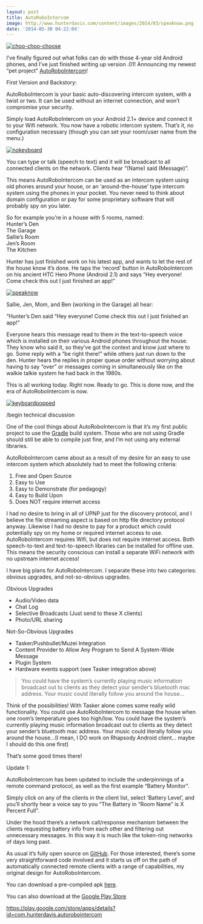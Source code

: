 ```yaml
---
layout: post
title: AutoRoboIntercom
image: http://www.hunterdavis.com/content/images/2014/03/speaknow.png
date: '2014-05-30 04:22:04'
---
```



[![choo-choo-choose](http://www.hunterdavis.com/content/images/2014/03/choo-choo-choose-168x300.png)](http://www.hunterdavis.com/content/images/2014/03/choo-choo-choose.png)

I’ve finally figured out what folks can do with those 4-year old Android phones, and I’ve just finished writing up version .01! Announcing my newest “pet project” [AutoRoboIntercom](https://github.com/huntergdavis/AutoRoboIntercom)!

First Version and Backstory:

AutoRoboIntercom is your basic auto-discovering intercom system, with a twist or two. It can be used without an internet connection, and won’t compromise your security.

Simply load AutoRoboIntercom on your Android 2.1+ device and connect it to your Wifi network. You now have a robotic intercom system. That’s it, no configuration necessary (though you can set your room/user name from the menu.)

[![nokeyboard](http://www.hunterdavis.com/content/images/2014/03/nokeyboard-168x300.png)](http://www.hunterdavis.com/content/images/2014/03/nokeyboard.png)

You can type or talk (speech to text) and it will be broadcast to all connected clients on the network. Clients hear “(Name) said (Message)”.

This means AutoRoboIntercom can be used as an intercom system using old phones around your house, or an ‘around-the-house’ type intercom system using the phones in your pocket. You never need to think about domain configuration or pay for some proprietary software that will probably spy on you later.

So for example you’re in a house with 5 rooms, named:  
 Hunter’s Den  
 The Garage  
 Sallie’s Room  
 Jen’s Room  
 The Kitchen

Hunter has just finished work on his latest app, and wants to let the rest of the house know it’s done. He taps the ‘record’ button in AutoRoboIntercom on his ancient HTC Hero Phone (Android 2.1) and says “Hey everyone! Come check this out I just finished an app!”

[![speaknow](http://www.hunterdavis.com/content/images/2014/03/speaknow-168x300.png)](http://www.hunterdavis.com/content/images/2014/03/speaknow.png)

Sallie, Jen, Mom, and Ben (working in the Garage) all hear:

“Hunter’s Den said “Hey everyone! Come check this out I just finished an app!”

Everyone hears this message read to them in the text-to-speech voice which is installed on their various Android phones throughout the house. They know who said it, so they’ve got the context and know just where to go. Some reply with a “be right there!” while others just run down to the den. Hunter hears the replies in proper queue order without worrying about having to say “over” or messages coming in simultaneously like on the walkie talkie system he had back in the 1980s.

This is all working today. Right now. Ready to go. This is done now, and the era of AutoRoboIntercom is now.

[![keyboardpopped](http://www.hunterdavis.com/content/images/2014/03/keyboardpopped-168x300.png)](http://www.hunterdavis.com/content/images/2014/03/keyboardpopped.png)

/begin technical discussion

One of the cool things about AutoRoboIntercom is that it’s my first public project to use the [Gradle](http://www.gradle.org/) build system. Those who are not using Gradle should still be able to compile just fine, and I’m not using any external libraries.

AutoRoboIntercom came about as a result of my desire for an easy to use intercom system which absolutely had to meet the following criteria:

1. Free and Open Source
2. Easy to Use
3. Easy to Demonstrate (for pedagogy)
4. Easy to Build Upon
5. Does NOT require internet access

I had no desire to bring in all of UPNP just for the discovery protocol, and I believe the file streaming aspect is based on http file directory protocol anyway. Likewise I had no desire to pay for a product which could potentially spy on my home or required internet access to use. AutoRoboIntercom requires Wifi, but does not require internet access. Both speech-to-text and text-to-speech libraries can be installed for offline use. This means the security conscious can install a separate WiFi network with no upstream internet access!

I have big plans for AutoRoboIntercom. I separate these into two categories: obvious upgrades, and not-so-obvious upgrades.

Obvious Upgrades

- Audio/Video data
- Chat Log
- Selective Broadcasts (Just send to these X clients)
- Photo/URL sharing

Not-So-Obvious Upgrades

- Tasker/Pushbullet/Muzei Integration
- Content Provider to Allow Any Program to Send A System-Wide Message
- Plugin System
- Hardware events support (see Tasker integration above)

> You could have the system’s currently playing music information broadcast out to clients as they detect your sender’s bluetooth mac address. Your music could literally follow you around the house…

Think of the possibilities! With Tasker alone comes some really wild functionality. You could use AutoRoboIntercom to message the house when one room’s temperature goes too high/low. You could have the system’s currently playing music information broadcast out to clients as they detect your sender’s bluetooth mac address. Your music could literally follow you around the house…(I mean, I DO work on Rhapsody Android client… maybe I should do this one first)

That’s some good times there!

Update 1:

AutoRoboIntercom has been updated to include the underpinnings of a remote command protocol, as well as the first example “Battery Monitor”.

Simply click on any of the clients in the client list, select ‘Battery Level’, and you’ll shortly hear a voice say to you “The Battery in “Room Name” is X Percent Full”.

Under the hood there’s a network call/response mechanism between the clients requesting battery info from each other and filtering out unnecessary messages. In this way it is much like the token-ring networks of days long past.

As usual it’s fully open source on [GitHub](https://github.com/huntergdavis/AutoRoboIntercom). For those interested, there’s some very straightforward code involved and it starts us off on the path of automatically connected remote clients with a range of capabilities, my original design for AutoRoboIntercom.

You can download a pre-compiled apk [here](https://github.com/huntergdavis/AutoRoboIntercom/raw/master/artifacts/builds/AutoRoboIntercom-debug-unaligned.apk).

You can also download at the [Google Play Store](https://play.google.com/store/apps/details?id=com.hunterdavis.autorobointercom)

https://play.google.com/store/apps/details?id=com.hunterdavis.autorobointercom


